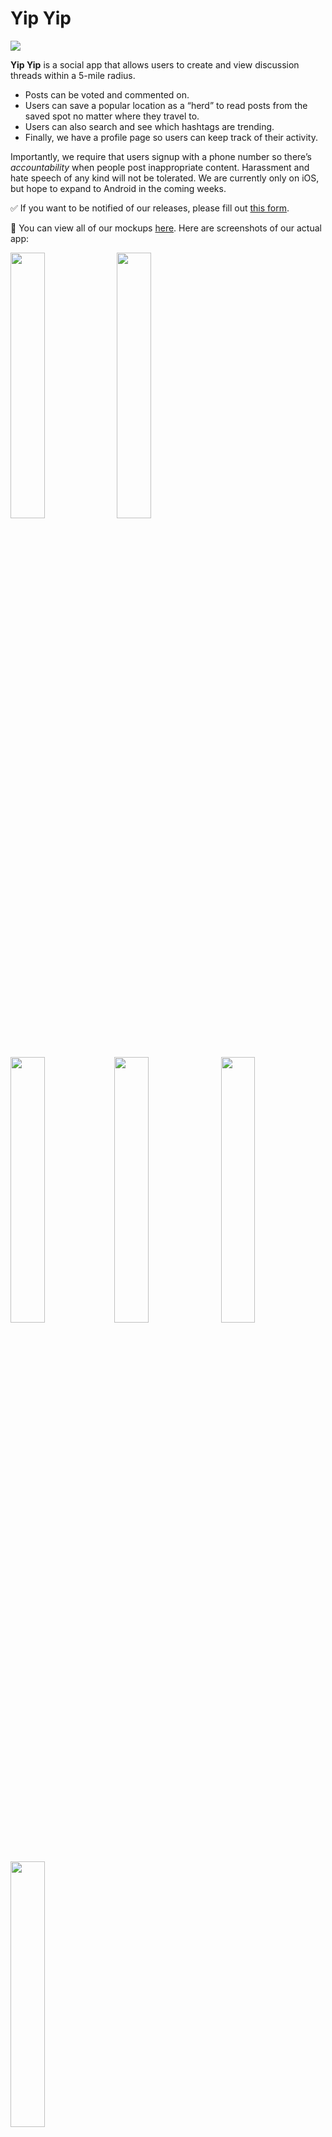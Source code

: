 # Yip Yip

![](https://images.typeform.com/images/F2ezbchbdK/image/default#.png)

**Yip Yip** is a social app that allows users to create and view discussion threads within a 5-mile radius.
- Posts can be voted and commented on.
- Users can save a popular location as a “herd” to read posts from the saved spot no matter where they travel to.
- Users can also search and see which hashtags are trending.
- Finally, we have a profile page so users can keep track of their activity.

Importantly, we require that users signup with a phone number so there’s *accountability* when people post inappropriate content. Harassment and hate speech of any kind will not be tolerated. We are currently only on iOS, but hope to expand to Android in the coming weeks.

✅ If you want to be notified of our releases, please fill out [this form](https://yipwithme.typeform.com/to/ZzKVCb).

🎨 You can view all of our mockups [here](https://dartmouth-cs52-17s.github.io/yip-yip-top-app/). Here are screenshots of our actual app:

<img src="screenshots/PhoneVerification.png" width="33%"> <img src="screenshots/Feed.png" width="33%">
<img src="screenshots/NewPost.png" width="33%"><img src="screenshots/Details.png" width="33%">
<img src="screenshots/Search.png" width="33%"><img src="screenshots/Heard.png" width="33%">

<!--

We once had gradients... but React Native does not support them so we had to do a redesign. 🤓

![](screenshots/main.png)

![](screenshots/userPersonas.png) -->

## 🏠 Architecture

We have all of our code in a `src` directory. Within it we have a `screens` folder with components that are essentially containers, a `components` folder of components that are used by the files in `screens`, and a `login` folder which is the three screens for logging in. In the top-level of `src`, we have our api calls in `api.js` and a list of banned words in `banned.js`.

We developed the app using React Native and several popular components like `react-native-action-button` and `react-native-keyboard-spacer` (all our dependencies can be seen in `packages.json`).

For authentication, we are using Auth0 with Twilio for SMS verification.

## ⚒ Setup

First, follow the [React Native getting started page instructions](https://facebook.github.io/react-native/docs/getting-started.html) to install all the required dependencies.

```
git clone https://github.com/dartmouth-cs52-17S/yip-yip-top-app.git
cd yip-yip-top-app
yarn install
react-native link
react-native run-ios
```

### Troubleshooting
If you run into an **error** after running `react-native run-ios`, close down the simulator and terminal process, run `react-native upgrade`, and return `y` to all prompts. Then re-run `react-native link` followed by `react-native run-ios`.

📱 If you want to run the simulator on a specific iPhone model you can run a similar command: `react-native run-ios --simulator="iPhone 7 Plus"`

### Reloading:

Once the iOS simulator is running, you can open the developer tools menu by pressing `cmd+ctrl+Z` or going to `Hardware > Shake Gesture`. From this screen, you can enable hot reloading. You can also just reload the simulator with `cmd+r`.

## ✈️ Deployment

We are currently deploying our app using TestFlight but hope to release it on the App store. In order to deploy via TestFlight, we need to bundle our app. We are following the bundling instructions per [this article](https://medium.com/react-native-development/deploying-a-react-native-app-for-ios-pt-1-a79dfd15acb8):

`react-native bundle --entry-file index.ios.js --platform ios --dev false --bundle-output ios/main.jsbundle --assets-dest ios`

## 👥 Authors

- Armin Mahban
- Byrne Hollander
- Ellis Guo
- Jenny (Hyun Ji) Seong
- Ying Liu

## 👋 Acknowledgments

- Tim Tregubov
- Irene Feng

# Feature Spec

## 📱 Front End Features

### ⏰ Realtime feed

- Based on location, includes all posts from within a certain radius
- Can join in channels/communities to narrow down your feed

### 📝 Posts

- Approx. 280 chars
- Potentially include titles, tags, images
- Can be voted on
- Can be commented on, comments also have votes

### Other Front End details

- All posts, comments, and votes are **anonymous**, no identifying information or ability to link a user to another comment or post
- Potential: Incorporate AI-based content moderation
- Every user can have “karma” points/scores as a way of seeing how much they use the app and how much people like their content, but will not be shared with others
- Can set a homebase (“tribe”) that is linked to your account, can view/post to it from anywhere
- Potentially filter feed by tags/topic (eg. #events, #food, #memes)

## 💻 Back End Features

- Store users, settings, saved locations
- Store feeds, posts, comments, all information, but clear all data regularly based on how many posts a location gets/a certain time constraint
- fetching data example:
    ![fetch](screenshots/fetchingData.gif)

### 🤓 Login/Signup

- User enters their phone number, enters a 6-digit code to sign up
- Once signed in, navigated to the main feed

### 👓 Main View

- Contains all of the posts within the user’s area in a long listview
- Tabs at the top of the page allow users to sort by votes, posting time, etc.
- Settings button on top right, brings user to settings page
- Bottom tabs are the app’s main navigation method, can toggle between different feeds (current location vs. your “tribe”) and open a search bar

### 🔍 Search View

- Search bar at the top
- Trending topics and suggestions below the bar (eg. user can click the #food topic to filter the main view by all posts tagged with #food)

### 📝 Post

- Rectangular card containing content of the post with voting buttons on the right-hand side
- Bottom of the card has tags, location posted from, and a timestamp
- Tapping the post will bring you to its detail view

### 📝🔍 Detail view

- Same information/layout as the post from the main feed, but with a **comments** section below it
- Comment bar at the very top with existing comments below it
- Heart on the top right of the page allowing you to save a post for later viewing
